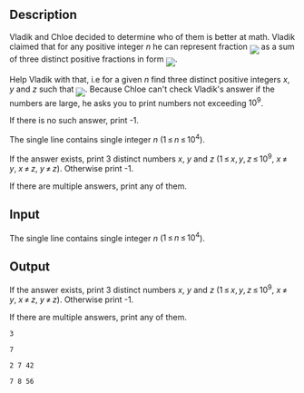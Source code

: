 ## Description

<div><p>Vladik and Chloe decided to determine who of them is better at math. Vladik claimed that for any positive integer <span class="tex-span"><i>n</i></span> he can represent fraction <img align="middle" class="tex-formula" src="file://4CrR66hw.png" style="max-width: 100.0%;max-height: 100.0%;"> as a sum of three distinct positive fractions in form <img align="middle" class="tex-formula" src="file://xcK1PXcn.png" style="max-width: 100.0%;max-height: 100.0%;">.</p><p>Help Vladik with that, i.e for a given <span class="tex-span"><i>n</i></span> find three distinct positive integers <span class="tex-span"><i>x</i></span>, <span class="tex-span"><i>y</i></span> and <span class="tex-span"><i>z</i></span> such that <img align="middle" class="tex-formula" src="file://A3ZappTy.png" style="max-width: 100.0%;max-height: 100.0%;">. Because Chloe can't check Vladik's answer if the numbers are large, he asks you to print numbers not exceeding <span class="tex-span">10<sup class="upper-index">9</sup></span>.</p><p>If there is no such answer, print <span class="tex-font-style-tt">-1</span>.</p></div><div class="input-specification"><p>The single line contains single integer <span class="tex-span"><i>n</i></span> (<span class="tex-span">1 ≤ <i>n</i> ≤ 10<sup class="upper-index">4</sup></span>).</p></div><div class="output-specification"><p>If the answer exists, print <span class="tex-span">3</span> distinct numbers <span class="tex-span"><i>x</i></span>, <span class="tex-span"><i>y</i></span> and <span class="tex-span"><i>z</i></span> (<span class="tex-span">1 ≤ <i>x</i>, <i>y</i>, <i>z</i> ≤ 10<sup class="upper-index">9</sup></span>, <span class="tex-span"><i>x</i> ≠ <i>y</i></span>, <span class="tex-span"><i>x</i> ≠ <i>z</i></span>, <span class="tex-span"><i>y</i> ≠ <i>z</i></span>). Otherwise print <span class="tex-font-style-tt">-1</span>.</p><p>If there are multiple answers, print any of them.</p></div>

## Input

<p>The single line contains single integer <span class="tex-span"><i>n</i></span> (<span class="tex-span">1 ≤ <i>n</i> ≤ 10<sup class="upper-index">4</sup></span>).</p>

## Output

<p>If the answer exists, print <span class="tex-span">3</span> distinct numbers <span class="tex-span"><i>x</i></span>, <span class="tex-span"><i>y</i></span> and <span class="tex-span"><i>z</i></span> (<span class="tex-span">1 ≤ <i>x</i>, <i>y</i>, <i>z</i> ≤ 10<sup class="upper-index">9</sup></span>, <span class="tex-span"><i>x</i> ≠ <i>y</i></span>, <span class="tex-span"><i>x</i> ≠ <i>z</i></span>, <span class="tex-span"><i>y</i> ≠ <i>z</i></span>). Otherwise print <span class="tex-font-style-tt">-1</span>.</p><p>If there are multiple answers, print any of them.</p>





```input1
3

```




```input2
7

```




```output1
2 7 42

```




```output2
7 8 56

```


